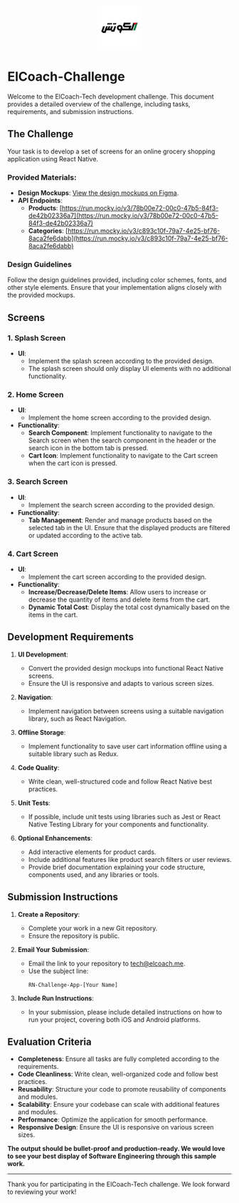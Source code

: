 <p align="center">
<img src="./assets/elcoachLogo.jpg" width="100" alt="ElCoach Logo">
</p>

# ElCoach-Challenge

Welcome to the ElCoach-Tech development challenge. This document provides a detailed overview of the challenge, including tasks, requirements, and submission instructions.

## The Challenge

Your task is to develop a set of screens for an online grocery shopping application using React Native.

### Provided Materials:

- **Design Mockups**: [View the design mockups on Figma](https://www.figma.com/design/IMN7twbII4yBaWFOnRyAKP/Simple-Grocery-app?node-id=0-1).
- **API Endpoints**:
  - **Products**: [https://run.mocky.io/v3/78b00e72-00c0-47b5-84f3-de42b02336a7](https://run.mocky.io/v3/78b00e72-00c0-47b5-84f3-de42b02336a7)
  - **Categories**: [https://run.mocky.io/v3/c893c10f-79a7-4e25-bf76-8aca2fe6dabb](https://run.mocky.io/v3/c893c10f-79a7-4e25-bf76-8aca2fe6dabb)

### Design Guidelines

Follow the design guidelines provided, including color schemes, fonts, and other style elements. Ensure that your implementation aligns closely with the provided mockups.

## Screens

### 1. Splash Screen

- **UI**:
  - Implement the splash screen according to the provided design.
  - The splash screen should only display UI elements with no additional functionality.

### 2. Home Screen

- **UI**:
  - Implement the home screen according to the provided design.
- **Functionality**:
  - **Search Component**: Implement functionality to navigate to the Search screen when the search component in the header or the search icon in the bottom tab is pressed.
  - **Cart Icon**: Implement functionality to navigate to the Cart screen when the cart icon is pressed.

### 3. Search Screen

- **UI**:
  - Implement the search screen according to the provided design.
- **Functionality**:
  - **Tab Management**: Render and manage products based on the selected tab in the UI. Ensure that the displayed products are filtered or updated according to the active tab.

### 4. Cart Screen

- **UI**:
  - Implement the cart screen according to the provided design.
- **Functionality**:
  - **Increase/Decrease/Delete Items**: Allow users to increase or decrease the quantity of items and delete items from the cart.
  - **Dynamic Total Cost**: Display the total cost dynamically based on the items in the cart.

## Development Requirements

1. **UI Development**:

   - Convert the provided design mockups into functional React Native screens.
   - Ensure the UI is responsive and adapts to various screen sizes.

2. **Navigation**:

   - Implement navigation between screens using a suitable navigation library, such as React Navigation.

3. **Offline Storage**:

   - Implement functionality to save user cart information offline using a suitable library such as Redux.

4. **Code Quality**:

   - Write clean, well-structured code and follow React Native best practices.

5. **Unit Tests**:

   - If possible, include unit tests using libraries such as Jest or React Native Testing Library for your components and functionality.

6. **Optional Enhancements**:

   - Add interactive elements for product cards.
   - Include additional features like product search filters or user reviews.
   - Provide brief documentation explaining your code structure, components used, and any libraries or tools.

## Submission Instructions

1. **Create a Repository**:

   - Complete your work in a new Git repository.
   - Ensure the repository is public.

2. **Email Your Submission**:

   - Email the link to your repository to tech@elcoach.me.
   - Use the subject line:
     ```
     RN-Challenge-App-[Your Name]
     ```

3. **Include Run Instructions**:
   - In your submission, please include detailed instructions on how to run your project, covering both iOS and Android platforms.

## Evaluation Criteria

- **Completeness**: Ensure all tasks are fully completed according to the requirements.
- **Code Cleanliness**: Write clean, well-organized code and follow best practices.
- **Reusability**: Structure your code to promote reusability of components and modules.
- **Scalability**: Ensure your codebase can scale with additional features and modules.
- **Performance**: Optimize the application for smooth performance.
- **Responsive Design**: Ensure the UI is responsive on various screen sizes.

**The output should be bullet-proof and production-ready. We would love to see your best display of Software Engineering through this sample work.**

---

Thank you for participating in the ElCoach-Tech challenge. We look forward to reviewing your work!
